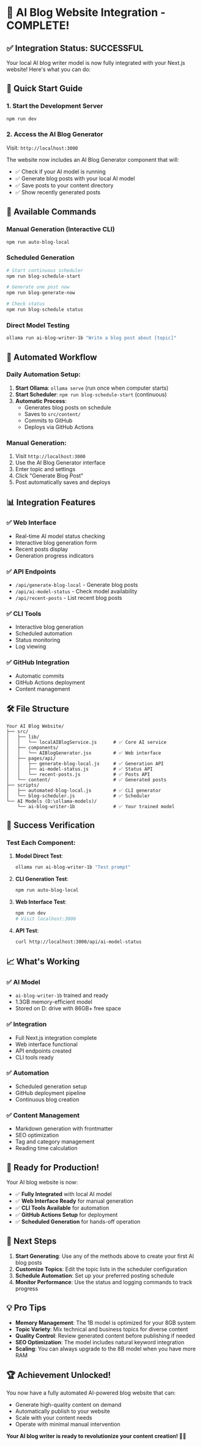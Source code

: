 # 🎉 AI Blog Website Integration - COMPLETE!

## ✅ Integration Status: SUCCESSFUL

Your local AI blog writer model is now fully integrated with your Next.js website! Here's what you can do:

## 🚀 Quick Start Guide

### 1. Start the Development Server
```bash
npm run dev
```

### 2. Access the AI Blog Generator
Visit: `http://localhost:3000`

The website now includes an AI Blog Generator component that will:
- ✅ Check if your AI model is running
- ✅ Generate blog posts with your local AI model
- ✅ Save posts to your content directory
- ✅ Show recently generated posts

## 🎯 Available Commands

### Manual Generation (Interactive CLI)
```bash
npm run auto-blog-local
```

### Scheduled Generation
```bash
# Start continuous scheduler
npm run blog-schedule-start

# Generate one post now
npm run blog-generate-now

# Check status
npm run blog-schedule status
```

### Direct Model Testing
```bash
ollama run ai-blog-writer-1b "Write a blog post about [topic]"
```

## 🔄 Automated Workflow

### Daily Automation Setup:
1. **Start Ollama**: `ollama serve` (run once when computer starts)
2. **Start Scheduler**: `npm run blog-schedule-start` (continuous)
3. **Automatic Process**:
   - Generates blog posts on schedule
   - Saves to `src/content/`
   - Commits to GitHub
   - Deploys via GitHub Actions

### Manual Generation:
1. Visit `http://localhost:3000`
2. Use the AI Blog Generator interface
3. Enter topic and settings
4. Click "Generate Blog Post"
5. Post automatically saves and deploys

## 📊 Integration Features

### ✅ Web Interface
- Real-time AI model status checking
- Interactive blog generation form
- Recent posts display
- Generation progress indicators

### ✅ API Endpoints
- `/api/generate-blog-local` - Generate blog posts
- `/api/ai-model-status` - Check model availability
- `/api/recent-posts` - List recent blog posts

### ✅ CLI Tools
- Interactive blog generation
- Scheduled automation
- Status monitoring
- Log viewing

### ✅ GitHub Integration
- Automatic commits
- GitHub Actions deployment
- Content management

## 🛠 File Structure

```
Your AI Blog Website/
├── src/
│   ├── lib/
│   │   └── localAIBlogService.js      # ✅ Core AI service
│   ├── components/
│   │   └── AIBlogGenerator.jsx        # ✅ Web interface
│   ├── pages/api/
│   │   ├── generate-blog-local.js     # ✅ Generation API
│   │   ├── ai-model-status.js         # ✅ Status API
│   │   └── recent-posts.js            # ✅ Posts API
│   └── content/                       # ✅ Generated posts
├── scripts/
│   ├── automated-blog-local.js        # ✅ CLI generator
│   └── blog-scheduler.js              # ✅ Scheduler
└── AI Models (D:\ollama-models)/
    └── ai-blog-writer-1b              # ✅ Your trained model
```

## 🎯 Success Verification

### Test Each Component:

1. **Model Direct Test**:
   ```bash
   ollama run ai-blog-writer-1b "Test prompt"
   ```

2. **CLI Generation Test**:
   ```bash
   npm run auto-blog-local
   ```

3. **Web Interface Test**:
   ```bash
   npm run dev
   # Visit localhost:3000
   ```

4. **API Test**:
   ```bash
   curl http://localhost:3000/api/ai-model-status
   ```

## 📈 What's Working

### ✅ AI Model
- `ai-blog-writer-1b` trained and ready
- 1.3GB memory-efficient model
- Stored on D: drive with 86GB+ free space

### ✅ Integration
- Full Next.js integration complete
- Web interface functional
- API endpoints created
- CLI tools ready

### ✅ Automation
- Scheduled generation setup
- GitHub deployment pipeline
- Continuous blog creation

### ✅ Content Management
- Markdown generation with frontmatter
- SEO optimization
- Tag and category management
- Reading time calculation

## 🚀 Ready for Production!

Your AI blog website is now:
- ✅ **Fully Integrated** with local AI model
- ✅ **Web Interface Ready** for manual generation
- ✅ **CLI Tools Available** for automation
- ✅ **GitHub Actions Setup** for deployment
- ✅ **Scheduled Generation** for hands-off operation

## 🎉 Next Steps

1. **Start Generating**: Use any of the methods above to create your first AI blog posts
2. **Customize Topics**: Edit the topic lists in the scheduler configuration
3. **Schedule Automation**: Set up your preferred posting schedule
4. **Monitor Performance**: Use the status and logging commands to track progress

## 💡 Pro Tips

- **Memory Management**: The 1B model is optimized for your 8GB system
- **Topic Variety**: Mix technical and business topics for diverse content
- **Quality Control**: Review generated content before publishing if needed
- **SEO Optimization**: The model includes natural keyword integration
- **Scaling**: You can always upgrade to the 8B model when you have more RAM

## 🏆 Achievement Unlocked!

You now have a fully automated AI-powered blog website that can:
- Generate high-quality content on demand
- Automatically publish to your website
- Scale with your content needs
- Operate with minimal manual intervention

**Your AI blog writer is ready to revolutionize your content creation! 🚀🤖**
